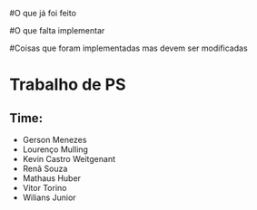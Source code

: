 #O que já foi feito



#O que falta implementar


#Coisas que foram implementadas mas devem ser modificadas





# Trabalho de PS

## Time:

- Gerson Menezes
- Lourenço Mulling
- Kevin Castro Weitgenant
- Renã Souza
- Mathaus Huber
- Vitor Torino
- Wilians Junior


